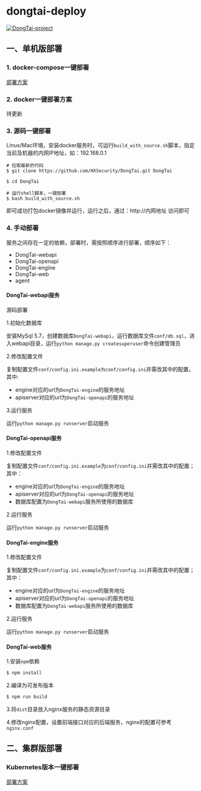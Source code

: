 # dongtai-deploy
[![DongTai-project](https://img.shields.io/badge/DongTai%20versions-beta-green)](https://huoxianclub.github.io/LingZhi/)

## 一、单机版部署

### 1. docker-compose一键部署
[部署方案](deploy/docker-compose/readme.md)

### 2. docker一键部署方案

待更新

### 3. 源码一键部署

Linux/Mac环境，安装docker服务时，可运行`build_with_source.sh`脚本，指定当前及机器的内网IP地址，如：192.168.0.1
```
# 拉取最新的代码
$ git clone https://github.com/HXSecurity/DongTai.git DongTai

$ cd DongTai

# 运行shell脚本，一键部署
$ bash build_with_source.sh
```
即可成功打包docker镜像并运行，运行之后，通过：http://内网地址 访问即可

### 4. 手动部署

服务之间存在一定的依赖，部署时，需按照顺序进行部署，顺序如下：
- DongTai-webapi
- DongTai-openapi
- DongTai-engine
- DongTai-web
- agent

#### DongTai-webapi服务

源码部署

1.初始化数据库

安装MySql 5.7，创建数据库`DongTai-webapi`，运行数据库文件`conf/db.sql`，进入webapi目录，运行`python manage.py createsuperuser`命令创建管理员

2.修改配置文件

复制配置文件`conf/config.ini.example为conf/config.ini`并需改其中的配置，其中:
- engine对应的url为`DongTai-engine`的服务地址
- apiserver对应的url为`DongTai-openapi`的服务地址

3.运行服务

运行`python manage.py runserver`启动服务

#### DongTai-openapi服务

1.修改配置文件

复制配置文件`conf/config.ini.example`为`conf/config.ini`并需改其中的配置；其中：

- engine对应的url为`DongTai-engine`的服务地址
- apiserver对应的url为`DongTai-openapi`的服务地址
- 数据库配置为`DongTai-webapi`服务所使用的数据库

2.运行服务

运行`python manage.py runserver`启动服务

#### DongTai-engine服务
1.修改配置文件

复制配置文件`conf/config.ini.example`为`conf/config.ini`并需改其中的配置；其中：

- engine对应的url为`DongTai-engine`的服务地址
- apiserver对应的url为`DongTai-openapi`的服务地址
- 数据库配置为`DongTai-webapi`服务所使用的数据库

2.运行服务

运行`python manage.py runserver`启动服务

#### DongTai-web服务
1.安装`npm`依赖
```bash
$ npm install
```

2.编译为可发布版本
```bash
$ npm run build
```

3.将`dist`目录放入nginx服务的静态资源目录

4.修改nginx配置，设置前端接口对应的后端服务，nginx的配置可参考`nginx.conf`

## 二、集群版部署
### Kubernetes版本一键部署
[部署方案](deploy/kubernetes/README.md)
